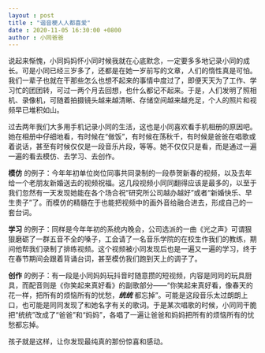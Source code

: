 ```yaml
---
layout : post
title : "谐音梗人人都喜爱"
date : 2020-11-05 16:30:00 +0800
author : 小同爸爸
---
```


说起来惭愧，小同妈妈怀小同时候我就在心底默念，一定要多多地记录小同的成长。可是小同已经三岁多了，还都是在她一岁前写的文章，人们的惰性真是可怕。我们一辈子也就在干那些怎么也想不起来的事情中度过了，即便天天为了工作、学习忙的团团转，可过一两个月去回想，也什么都记不起来。于是，人们发明了照相机、录像机，可随着拍摄镜头越来越清晰、存储空间越来越充足，个人的照片和视频早已堆积如山。

过去两年我们大多用手机记录小同的生活，这也是小同喜欢看手机相册的原因吧。她在相册中仔细地看，有时候在“做饭”，有时候在荡秋千，有时候是爸爸在唱歌或着说话，甚至有时候仅仅是一段音乐片段，等等。她不仅仅只是看，而是通过一遍一遍的看去模仿、去学习、去创作。

__模仿__ 的例子：今年年初单位岗位同事共同录制的一段恭贺新春的视频，以及去年给一个老朋友新婚送去的视频祝福。这几段视频小同同翻得应该是最多的，以至于我们忽然有一天发现她能在各个场合祝“研究所公司越办越好”或者“新婚快乐、早生贵子”了。而模仿的精髓在于也能把视频中的画外音给融合进去，形成自己的一套台词。

__学习__ 的例子：同样是今年年初的系统内晚会，公司选派的一曲《光之声》可谓狠狠磨砺了一群五音不全的嗓子，工会请了一名音乐学院的在校生作我们的教练，期间他帮我们录制了排练视频。这个视频被小同发现后也是一遍又一遍的学习，终于在春节期间会跟着背诵台词，甚至模仿我们跑到天上的调子了。

__创作__ 的例子：有一段是小同妈妈玩抖音时随意攒的短视频，内容是同同的玩具厨具，而配音则是《你笑起来真好看》的副歌部分——“你笑起来真好看，像春天的花一样，把所有的烦恼所有的忧愁，___统统___ 都忘掉”。可能是这段音乐太过朗朗上口，也可能是同同发现了和她名字有关的歌词。于是某次唱歌的时候，小同同干脆把“统统”改成了“爸爸”和“妈妈”，各唱了一遍让爸爸和妈妈把所有的烦恼所有的忧愁都忘掉。

孩子就是这样，让你发现最纯真的那份惊喜和感动。